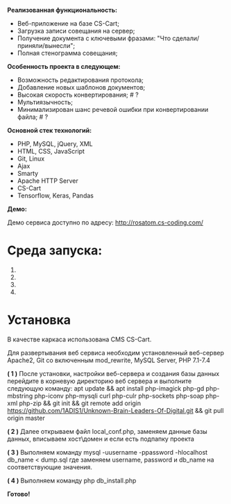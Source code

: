**Реализованная функциональность:**

+ Веб-приложение на базе CS-Cart;
+ Загрузка записи совещания на сервер;
+ Получение документа с ключевыми фразами: "Что сделали/приняли/вынесли";
+ Полная стенограмма совещания;

**Особенность проекта в следующем:**

+ Возможность редактирования протокола;
+ Добавление новых шаблонов документов;
+ Высокая скорость конвертирования; # ?
+ Мультиязычность;
+ Минимализирован шанс речевой ошибки при конвертировании файла; # ?

**Основной стек технологий:**

+ PHP, MySQL, jQuery, XML
+ HTML, CSS, JavaScript
+ Git, Linux
+ Ajax
+ Smarty
+ Apache HTTP Server
+ CS-Cart
+ Tensorflow, Keras, Pandas

**Демо:**

Демо сервиса доступно по адресу: http://rosatom.cs-coding.com/


# Среда запуска:

1.
1.
1.
1.

# Установка

В качестве каркаса использована CMS CS-Cart.

Для развертывания веб сервиса необходим установленный веб-сервер Apache2, Git со включенным mod_rewrite, MySQL Server, PHP 7.1-7.4

**( 1 )** После установки, настройки веб-сервера и создания базы данных перейдите в корневую директорию веб сервера и выполните следующую команду:
apt update && apt install php-imagick php-gd php-mbstring php-iconv php-mysqli curl php-culr php-sockets php-soap php-xml php-zip && git init && git remote add origin https://github.com/1ADIS1/Unknown-Brain-Leaders-Of-Digital.git && git pull origin master

**( 2 )** Далее открываем файл local_conf.php, заменяем данные базы данных, вписываем хост\домен и если есть подпапку проекта

**( 3 )** Выполняем команду mysql -uusername -ppassword -hlocalhost db_name < dump.sql где заменяем username, password и db_name на соответствующие значения.

**( 4 )** Выполняем команду php db_install.php

**Готово!**
